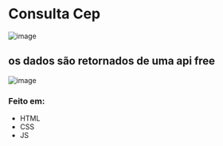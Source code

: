 # Consulta Cep 
![image](https://user-images.githubusercontent.com/101847989/230719566-fd6f450b-4806-4016-9488-f12b28e5706a.png)

## os dados são retornados de uma api free

![image](https://user-images.githubusercontent.com/101847989/230719835-45521336-3b4f-4112-85ef-c0f78966494c.png)

### Feito em:
- HTML
- CSS
- JS

